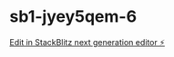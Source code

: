 # sb1-jyey5qem-6

[Edit in StackBlitz next generation editor ⚡️](https://stackblitz.com/~/github.com/garret1U/sb1-jyey5qem-6)